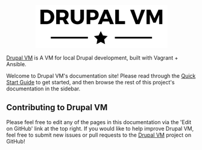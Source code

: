 <p align="center"><img src="images/drupal-vm-logo.png" alt="Drupal VM Logo" /></p>

[Drupal VM](http://www.drupalvm.com/) is A VM for local Drupal development, built with Vagrant + Ansible.

Welcome to Drupal VM's documentation site! Please read through the [Quick Start Guide](https://github.com/geerlingguy/drupal-vm#quick-start-guide) to get started, and then browse the rest of this project's documentation in the sidebar.

## Contributing to Drupal VM

Please feel free to edit any of the pages in this documentation via the 'Edit on GitHub' link at the top right. If you would like to help improve Drupal VM, feel free to submit new issues or pull requests to the [Drupal VM](https://github.com/geerlingguy/drupal-vm) project on GitHub!
